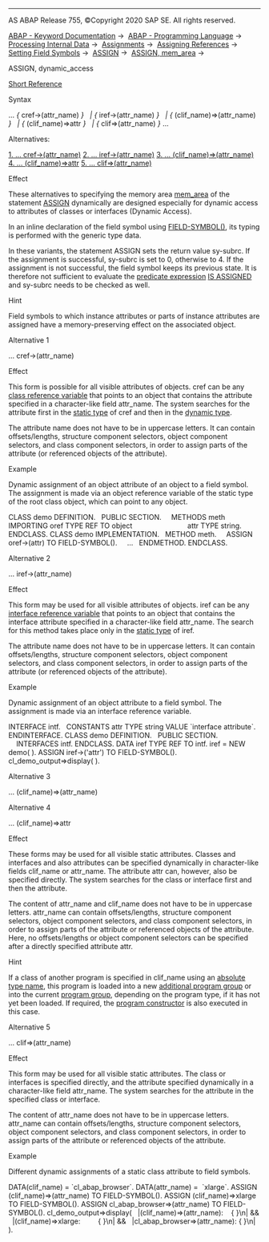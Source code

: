   

* * *

AS ABAP Release 755, ©Copyright 2020 SAP SE. All rights reserved.

[ABAP - Keyword Documentation](javascript:call_link\('abenabap.htm'\)) →  [ABAP - Programming Language](javascript:call_link\('abenabap_reference.htm'\)) →  [Processing Internal Data](javascript:call_link\('abenabap_data_working.htm'\)) →  [Assignments](javascript:call_link\('abenvalue_assignments.htm'\)) →  [Assigning References](javascript:call_link\('abenreference_assignments.htm'\)) →  [Setting Field Symbols](javascript:call_link\('abenset_field_symbols.htm'\)) →  [ASSIGN](javascript:call_link\('abapassign.htm'\)) →  [ASSIGN, mem\_area](javascript:call_link\('abapassign_mem_area.htm'\)) → 

ASSIGN, dynamic\_access

[Short Reference](javascript:call_link\('abapassign_shortref.htm'\))

Syntax

... *{* cref->(attr\_name) *}*
  *|* *{* iref->(attr\_name) *}*
  *|* *{* (clif\_name)=>(attr\_name) *}*
  *|* *{* (clif\_name)=>attr *}*
  *|* *{* clif=>(attr\_name) *}* ...

Alternatives:

[1\. ... cref->(attr\_name)](#!ABAP_ALTERNATIVE_1@1@)
[2\. ... iref->(attr\_name)](#!ABAP_ALTERNATIVE_2@2@)
[3\. ... (clif\_name)=>(attr\_name)](#!ABAP_ALTERNATIVE_3@3@)
[4\. ... (clif\_name)=>attr](#!ABAP_ALTERNATIVE_4@4@)
[5\. ... clif=>(attr\_name)](#!ABAP_ALTERNATIVE_5@5@)

Effect

These alternatives to specifying the memory area [mem\_area](javascript:call_link\('abapassign_mem_area.htm'\)) of the statement [ASSIGN](javascript:call_link\('abapassign.htm'\)) dynamically are designed especially for dynamic access to attributes of classes or interfaces (Dynamic Access).

In an inline declaration of the field symbol using [FIELD-SYMBOL(<fs>)](javascript:call_link\('abenfield-symbol_inline.htm'\)), its typing is performed with the generic type data.

In these variants, the statement ASSIGN sets the return value sy-subrc. If the assignment is successful, sy-subrc is set to 0, otherwise to 4. If the assignment is not successful, the field symbol keeps its previous state. It is therefore not sufficient to evaluate the [predicate expression](javascript:call_link\('abenpredicate_expression_glosry.htm'\) "Glossary Entry") [<fs> IS ASSIGNED](javascript:call_link\('abenlogexp_assigned.htm'\)) and sy-subrc needs to be checked as well.

Hint

Field symbols to which instance attributes or parts of instance attributes are assigned have a memory-preserving effect on the associated object.

Alternative 1

... cref->(attr\_name)

Effect

This form is possible for all visible attributes of objects. cref can be any [class reference variable](javascript:call_link\('abenclass_reference_variabl_glosry.htm'\) "Glossary Entry") that points to an object that contains the attribute specified in a character-like field attr\_name. The system searches for the attribute first in the [static type](javascript:call_link\('abenstatic_type_glosry.htm'\) "Glossary Entry") of cref and then in the [dynamic type](javascript:call_link\('abendynamic_type_glosry.htm'\) "Glossary Entry").

The attribute name does not have to be in uppercase letters. It can contain offsets/lengths, structure component selectors, object component selectors, and class component selectors, in order to assign parts of the attribute (or referenced objects of the attribute).

Example

Dynamic assignment of an object attribute of an object to a field symbol. The assignment is made via an object reference variable of the static type of the root class object, which can point to any object.

CLASS demo DEFINITION.
  PUBLIC SECTION.
    METHODS meth IMPORTING oref TYPE REF TO object
                           attr TYPE string.
ENDCLASS.
CLASS demo IMPLEMENTATION.
  METHOD meth.
    ASSIGN oref->(attr) TO FIELD-SYMBOL(<attr>).
    ...
  ENDMETHOD.
ENDCLASS.

Alternative 2

... iref->(attr\_name)

Effect

This form may be used for all visible attributes of objects. iref can be any [interface reference variable](javascript:call_link\('abeninterface_ref_variable_glosry.htm'\) "Glossary Entry") that points to an object that contains the interface attribute specified in a character-like field attr\_name. The search for this method takes place only in the [static type](javascript:call_link\('abenstatic_type_glosry.htm'\) "Glossary Entry") of iref.

The attribute name does not have to be in uppercase letters. It can contain offsets/lengths, structure component selectors, object component selectors, and class component selectors, in order to assign parts of the attribute (or referenced objects of the attribute).

Example

Dynamic assignment of an object attribute to a field symbol. The assignment is made via an interface reference variable.

INTERFACE intf.
  CONSTANTS attr TYPE string VALUE \`interface attribute\`.
ENDINTERFACE.
CLASS demo DEFINITION.
  PUBLIC SECTION.
    INTERFACES intf.
ENDCLASS.
DATA iref TYPE REF TO intf.
iref = NEW demo( ).
ASSIGN iref->('attr') TO FIELD-SYMBOL(<fs>).
cl\_demo\_output=>display( <fs> ).

Alternative 3

... (clif\_name)=>(attr\_name)

Alternative 4

... (clif\_name)=>attr

Effect

These forms may be used for all visible static attributes. Classes and interfaces and also attributes can be specified dynamically in character-like fields clif\_name or attr\_name. The attribute attr can, however, also be specified directly. The system searches for the class or interface first and then the attribute.

The content of attr\_name and clif\_name does not have to be in uppercase letters. attr\_name can contain offsets/lengths, structure component selectors, object component selectors, and class component selectors, in order to assign parts of the attribute or referenced objects of the attribute. Here, no offsets/lengths or object component selectors can be specified after a directly specified attribute attr.

Hint

If a class of another program is specified in clif\_name using an [absolute type name](javascript:call_link\('abenabsolute_typename_glosry.htm'\) "Glossary Entry"), this program is loaded into a new [additional program group](javascript:call_link\('abenadditional_prog_group_glosry.htm'\) "Glossary Entry") or into the current [program group](javascript:call_link\('abenprogram_group_glosry.htm'\) "Glossary Entry"), depending on the program type, if it has not yet been loaded. If required, the [program constructor](javascript:call_link\('abenprogram_constructor_glosry.htm'\) "Glossary Entry") is also executed in this case.

Alternative 5

... clif=>(attr\_name)

Effect

This form may be used for all visible static attributes. The class or interfaces is specified directly, and the attribute specified dynamically in a character-like field attr\_name. The system searches for the attribute in the specified class or interface.

The content of attr\_name does not have to be in uppercase letters. attr\_name can contain offsets/lengths, structure component selectors, object component selectors, and class component selectors, in order to assign parts of the attribute or referenced objects of the attribute.

Example

Different dynamic assignments of a static class attribute to field symbols.

DATA(clif\_name) = \`cl\_abap\_browser\`.
DATA(attr\_name) =  \`xlarge\`.
ASSIGN (clif\_name)=>(attr\_name) TO FIELD-SYMBOL(<fs1>).
ASSIGN (clif\_name)=>xlarge TO FIELD-SYMBOL(<fs2>).
ASSIGN cl\_abap\_browser=>(attr\_name) TO FIELD-SYMBOL(<fs3>).
cl\_demo\_output=>display(
  |(clif\_name)=>(attr\_name):    { <fs1> }\\n| &&
  |(clif\_name)=>xlarge:         { <fs2> }\\n| &&
  |cl\_abap\_browser=>(attr\_name): { <fs3> }\\n| ).